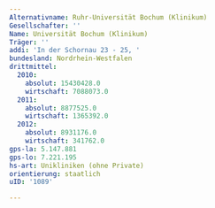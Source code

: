 ```yaml
---
Alternativname: Ruhr-Universität Bochum (Klinikum)
Gesellschafter: ''
Name: Universität Bochum (Klinikum)
Träger: ''
addi: 'In der Schornau 23 - 25, '
bundesland: Nordrhein-Westfalen
drittmittel:
  2010:
    absolut: 15430428.0
    wirtschaft: 7088073.0
  2011:
    absolut: 8877525.0
    wirtschaft: 1365392.0
  2012:
    absolut: 8931176.0
    wirtschaft: 341762.0
gps-la: 5.147.881
gps-lo: 7.221.195
hs-art: Unikliniken (ohne Private)
orientierung: staatlich
uID: '1089'

---
```


